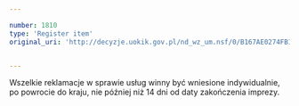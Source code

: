 ```yaml
---

number: 1810
type: 'Register item'
original_uri: 'http://decyzje.uokik.gov.pl/nd_wz_um.nsf/0/B167AE0274FB129DC1257693004B241C?OpenDocument'


---
```


Wszelkie reklamacje w sprawie usług winny być wniesione indywidualnie, po powrocie do kraju, nie później niż 14 dni od daty zakończenia imprezy.
